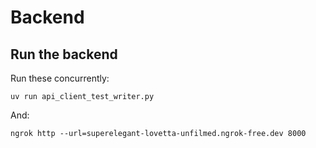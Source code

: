 # Backend

## Run the backend

Run these concurrently:

```
uv run api_client_test_writer.py
```

And:

```
ngrok http --url=superelegant-lovetta-unfilmed.ngrok-free.dev 8000
```
